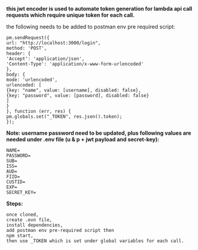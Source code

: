 **this jwt encoder is used to automate token generation for lambda api call requests which require unique token for each call.**

the following needs to be added to postman env pre required script:
```
pm.sendRequest({
url: "http://localhost:3000/login",
method: 'POST',
header: {
'Accept': 'application/json',
'Content-Type': 'application/x-www-form-urlencoded'
},
body: {
mode: 'urlencoded',
urlencoded: [
{key: "name", value: [username], disabled: false},
{key: "password", value: [password], disabled: false}
]
}
}, function (err, res) {
pm.globals.set("_TOKEN", res.json().token);
});
```
**Note: username password need to be updated, plus following values are needed under .env file (u & p + jwt payload and secret-key):**
```
NAME=
PASSWORD=
SUB=
ISS=
AUD=
FIID=
CUSTID=
EXP=
SECRET_KEY=
```

**Steps:**
```
once cloned,
create .evn file, 
install dependencies,
add postman env pre-required script then
npm start,
then use _TOKEN which is set under global variables for each call.
```
